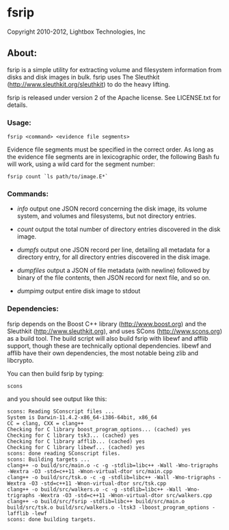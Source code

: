 fsrip
=====

Copyright 2010-2012, Lightbox Technologies, Inc

About:
------

fsrip is a simple utility for extracting volume and filesystem information 
from disks and disk images in bulk. fsrip uses The Sleuthkit 
(http://www.sleuthkit.org/sleuthkit) to do the heavy lifting.

fsrip is released under version 2 of the Apache license. See LICENSE.txt for 
details.

### Usage:

    fsrip <command> <evidence file segments>

Evidence file segments must be specified in the correct order. As long as the 
evidence file segments are in lexicographic order, the following Bash fu will 
work, using a wild card for the segment number:

  	fsrip count `ls path/to/image.E*`

### Commands:

- *info*    output one JSON record concerning the disk image, its volume 
            system, and volumes and filesystems, but not directory entries.
  
- *count*   output the total number of directory entries discovered in the 
            disk image.
  
- *dumpfs*  output one JSON record per line, detailing all metadata for a 
            directory entry, for all directory entries discovered in the disk 
            image.

- *dumpfiles* output a JSON of file metadata (with newline) followed by 
            binary of the file contents, then JSON record for next file, and
      			so on.

- *dumpimg* output entire disk image to stdout

### Dependencies:

fsrip depends on the Boost C++ library (http://www.boost.org) and the 
Sleuthkit (http://www.sleuthkit.org), and uses SCons (http://www.scons.org) as 
a build tool. The build script will also build fsrip with libewf and afflib 
support, though these are technically optional dependencies. libewf and afflib 
have their own dependencies, the most notable being zlib and libcrypto.

You can then build fsrip by typing:

    scons

and you should see output like this:

    scons: Reading SConscript files ...
    System is Darwin-11.4.2-x86_64-i386-64bit, x86_64
    CC = clang, CXX = clang++
    Checking for C library boost_program_options... (cached) yes
    Checking for C library tsk3... (cached) yes
    Checking for C library afflib... (cached) yes
    Checking for C library libewf... (cached) yes
    scons: done reading SConscript files.
    scons: Building targets ...
    clang++ -o build/src/main.o -c -g -stdlib=libc++ -Wall -Wno-trigraphs -Wextra -O3 -std=c++11 -Wnon-virtual-dtor src/main.cpp
    clang++ -o build/src/tsk.o -c -g -stdlib=libc++ -Wall -Wno-trigraphs -Wextra -O3 -std=c++11 -Wnon-virtual-dtor src/tsk.cpp
    clang++ -o build/src/walkers.o -c -g -stdlib=libc++ -Wall -Wno-trigraphs -Wextra -O3 -std=c++11 -Wnon-virtual-dtor src/walkers.cpp
    clang++ -o build/src/fsrip -stdlib=libc++ build/src/main.o build/src/tsk.o build/src/walkers.o -ltsk3 -lboost_program_options -lafflib -lewf
    scons: done building targets.
